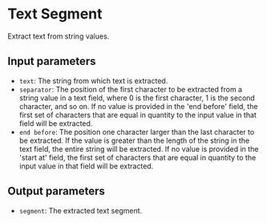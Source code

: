 # Text Segment

Extract text from string values.

## Input parameters

- `text`: The string from which text is extracted.
- `separator`: The position of the first character to be extracted from a string value in a text field, where 0 is the first character, 1 is the second character, and so on. If no value is provided in the 'end before' field, the first set of characters that are equal in quantity to the input value in that field will be extracted.
- `end before`: The position one character larger than the last character to be extracted. If the value is greater than the length of the string in the text field, the entire string will be extracted. If no value is provided in the 'start at' field, the first set of characters that are equal in quantity to the input value in that field will be extracted.

## Output parameters

- `segment`: The extracted text segment.
